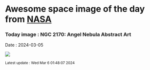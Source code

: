 
# Awesome space image of the day from [NASA](https://api.nasa.gov/)

### Today image : NGC 2170: Angel Nebula Abstract Art
Date : 2024-03-05

![](https://apod.nasa.gov/apod/image/2403/AngelNebula_Moulton_960.jpg)

<small>Latest update : Wed Mar  6 01:48:07 2024</small>
        